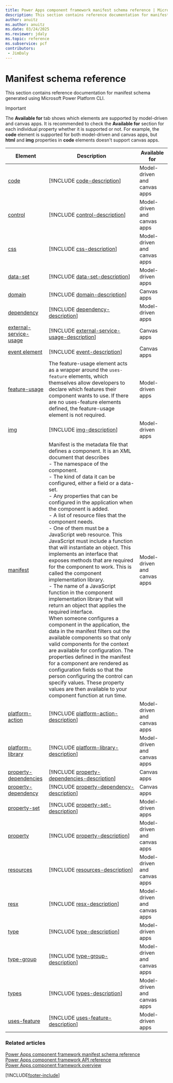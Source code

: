 ```yaml
---
title: Power Apps component framework manifest schema reference | Microsoft Docs
description: This section contains reference documentation for manifest schema generated using Microsoft Power Platform CLI.
author: anuitz
ms.author: anuitz
ms.date: 03/24/2025
ms.reviewer: jdaly
ms.topic: reference
ms.subservice: pcf
contributors:
 - JimDaly
---
```


# Manifest schema reference

This section contains reference documentation for manifest schema generated using Microsoft Power Platform CLI.

> [!IMPORTANT]
> The **Available for** tab shows which elements are supported by model-driven and canvas apps. It is recommended to check the **Available for** section for each individual property whether it is supported or not. For example, the **code** element is supported for both model-driven and canvas apps, but **html** and **img** properties in **code** elements doesn't support canvas apps.

|Element|Description|Available for|
|----|-----------|-----|
|[code](code.md)|[!INCLUDE [code-description](includes/code-description.md)]|Model-driven and canvas apps|
|[control](control.md)|[!INCLUDE [control-description](includes/control-description.md)]|Model-driven and canvas apps|
|[css](css.md)|[!INCLUDE [css-description](includes/css-description.md)]|Model-driven and canvas apps|
|[data-set](data-set.md)|[!INCLUDE [data-set-description](includes/data-set-description.md)]|Model-driven apps|
|[domain](domain.md)|[!INCLUDE [domain-description](includes/domain-description.md)]|Canvas apps|
|[dependency](dependency.md)|[!INCLUDE [dependency-description](includes/dependency-description.md)]|Model-driven apps|
|[external-service-usage](external-service-usage.md)|[!INCLUDE [external-service-usage-description](includes/external-service-usage-description.md)]|Canvas apps|
|[event element](event.md)|[!INCLUDE [event-description](includes/event-description.md)]|Canvas apps|
|[feature-usage](feature-usage.md)|The feature-usage element acts as a wrapper around the `uses-feature` elements, which themselves allow developers to declare which features their component wants to use. If there are no uses-feature elements defined, the feature-usage element is not required.|Model-driven apps|
|[img](img.md)|[!INCLUDE [img-description](includes/img-description.md)]|Model-driven apps|
|[manifest](manifest.md)|Manifest is the metadata file that defines a component. It is an XML document that describes<br/> - The namespace of the component.<br/> - The kind of data it can be configured, either a field or a data-set.<br/> - Any properties that can be configured in the application when the component is added.<br/> - A list of resource files that the component needs.<br/> - One of them must be a JavaScript web resource. This JavaScript must include a function that will instantiate an object. This implements an interface that exposes methods that are required for the component to work. This is called the component implementation library.<br/> - The name of a JavaScript function in the component implementation library that will return an object that applies the required interface.<br/> When someone configures a component in the application, the data in the manifest filters out the available components so that only valid components for the context are available for configuration. The properties defined in the manifest for a component are rendered as configuration fields so that the person configuring the control can specify values. These property values are then available to your component function at run time.|Model-driven and canvas apps|
|[platform-action](platform-action.md)|[!INCLUDE [platform-action-description](includes/platform-action-description.md)]|Model-driven and canvas apps|
|[platform-library](platform-library.md)|[!INCLUDE [platform-library-description](includes/platform-library-description.md)]|Model-driven and canvas apps|
|[property-dependencies](property-dependencies.md)|[!INCLUDE [property-dependencies-description](includes/property-dependencies-description.md)]|Canvas apps|
|[property-dependency](property-dependency.md)|[!INCLUDE [property-dependency-description](includes/property-dependency-description.md)]|Canvas apps|
|[property-set](property-set.md)|[!INCLUDE [property-set-description](includes/property-set-description.md)]|Model-driven apps|
|[property](property.md)|[!INCLUDE [property-description](includes/property-description.md)]|Model-driven and canvas apps|
|[resources](resources.md)|[!INCLUDE [resources-description](includes/resources-description.md)]|Model-driven and canvas apps|
|[resx](resx.md)|[!INCLUDE [resx-description](includes/resx-description.md)]|Model-driven and canvas apps|
|[type](type.md)|[!INCLUDE [type-description](includes/type-description.md)]|Model-driven apps|
|[type-group](type-group.md)|[!INCLUDE [type-group-description](includes/type-group-description.md)]|Model-driven and canvas apps|
|[types](types.md)|[!INCLUDE [types-description](includes/types-description.md)]|Model-driven and canvas apps|
|[uses-feature](uses-feature.md)|[!INCLUDE [uses-feature-description](includes/uses-feature-description.md)]|Model-driven apps|


### Related articles

[Power Apps component framework manifest schema reference](index.md)   
[Power Apps component framework API reference](../reference/index.md)   
[Power Apps component framework overview](../overview.md)

[!INCLUDE[footer-include](../../../includes/footer-banner.md)]